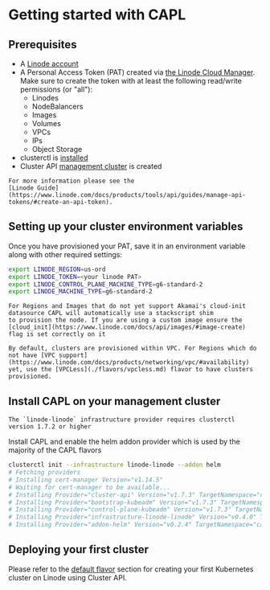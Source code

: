# Getting started with CAPL

## Prerequisites

- A [Linode account](https://linode.com/)
- A Personal Access Token (PAT) created via [the Linode Cloud Manager](https://cloud.linode.com/profile/tokens).
Make sure to create the token with at least the following read/write permissions (or "all"):
  - Linodes
  - NodeBalancers
  - Images
  - Volumes
  - VPCs
  - IPs
  - Object Storage
- clusterctl is [installed](https://cluster-api.sigs.k8s.io/user/quick-start#installation)
- Cluster API [management cluster](https://cluster-api.sigs.k8s.io/user/quick-start#install-andor-configure-a-kubernetes-cluster) is created
```admonish question title=""
For more information please see the
[Linode Guide](https://www.linode.com/docs/products/tools/api/guides/manage-api-tokens/#create-an-api-token).
```

## Setting up your cluster environment variables

Once you have provisioned your PAT, save it in an environment variable along with other required settings:
```bash
export LINODE_REGION=us-ord
export LINODE_TOKEN=<your linode PAT>
export LINODE_CONTROL_PLANE_MACHINE_TYPE=g6-standard-2
export LINODE_MACHINE_TYPE=g6-standard-2
```
```admonish warning
For Regions and Images that do not yet support Akamai's cloud-init datasource CAPL will automatically use a stackscript shim
to provision the node. If you are using a custom image ensure the [cloud_init](https://www.linode.com/docs/api/images/#image-create) flag is set correctly on it
```
```admonish warning
By default, clusters are provisioned within VPC. For Regions which do not have [VPC support](https://www.linode.com/docs/products/networking/vpc/#availability) yet, use the [VPCLess](./flavors/vpcless.md) flavor to have clusters provisioned.
```

## Install CAPL on your management cluster
```admonish warning
The `linode-linode` infrastructure provider requires clusterctl version 1.7.2 or higher
```
Install CAPL and enable the helm addon provider which is used by the majority of the CAPL flavors

```bash
clusterctl init --infrastructure linode-linode --addon helm
# Fetching providers
# Installing cert-manager Version="v1.14.5"
# Waiting for cert-manager to be available...
# Installing Provider="cluster-api" Version="v1.7.3" TargetNamespace="capi-system"
# Installing Provider="bootstrap-kubeadm" Version="v1.7.3" TargetNamespace="capi-kubeadm-bootstrap-system"
# Installing Provider="control-plane-kubeadm" Version="v1.7.3" TargetNamespace="capi-kubeadm-control-plane-system"
# Installing Provider="infrastructure-linode-linode" Version="v0.4.0" TargetNamespace="capl-system"
# Installing Provider="addon-helm" Version="v0.2.4" TargetNamespace="caaph-system"
```

## Deploying your first cluster

Please refer to the [default flavor](../topics/flavors/default.md) section for creating your first Kubernetes cluster on Linode using Cluster API. 
